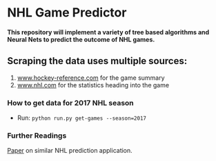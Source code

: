 # NHL Game Predictor

#### This repository will implement a variety of tree based algorithms and Neural Nets to predict the outcome of NHL games.

## Scraping the data uses multiple sources:
1. www.hockey-reference.com for the game summary
2. www.nhl.com for the statistics heading into the game

### How to get data for 2017 NHL season
* Run: `python run.py get-games --season=2017`


### Further Readings
[Paper](http://web.uvic.ca/~afyshe/dm_projs/nhl_final_report.pdf) on similar NHL prediction application.